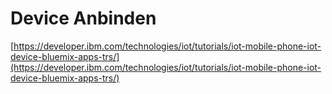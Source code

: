 # Device Anbinden

[https://developer.ibm.com/technologies/iot/tutorials/iot-mobile-phone-iot-device-bluemix-apps-trs/](https://developer.ibm.com/technologies/iot/tutorials/iot-mobile-phone-iot-device-bluemix-apps-trs/)

